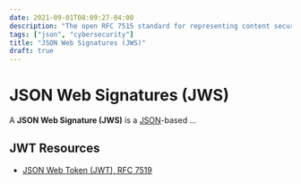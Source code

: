 ```yaml
---
date: 2021-09-01T08:09:27-04:00
description: "The open RFC 7515 standard for representing content secured with digital signatures or MACs using JSON"
tags: ["json", "cybersecurity"]
title: "JSON Web Signatures (JWS)"
draft: true
---
```


# JSON Web Signatures (JWS)

A **JSON Web Signature (JWS)** is a [JSON](json.md)-based ...

## JWT Resources

* [JSON Web Token (JWT), RFC 7519](https://datatracker.ietf.org/doc/html/rfc7519)

